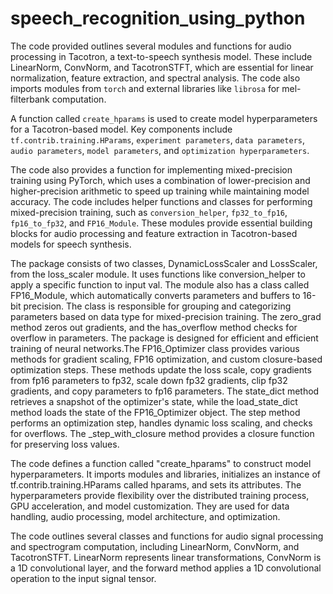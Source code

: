 # speech_recognition_using_python

The code provided outlines several modules and functions for audio processing in Tacotron, a text-to-speech synthesis model. These include LinearNorm, ConvNorm, and TacotronSTFT, which are essential for linear normalization, feature extraction, and spectral analysis. The code also imports modules from `torch` and external libraries like `librosa` for mel-filterbank computation.

A function called `create_hparams` is used to create model hyperparameters for a Tacotron-based model. Key components include `tf.contrib.training.HParams`, `experiment parameters`, `data parameters`, `audio parameters`, `model parameters`, and `optimization hyperparameters`.

The code also provides a function for implementing mixed-precision training using PyTorch, which uses a combination of lower-precision and higher-precision arithmetic to speed up training while maintaining model accuracy. The code includes helper functions and classes for performing mixed-precision training, such as `conversion_helper`, `fp32_to_fp16`, `fp16_to_fp32`, and `FP16_Module`. These modules provide essential building blocks for audio processing and feature extraction in Tacotron-based models for speech synthesis.

The package consists of two classes, DynamicLossScaler and LossScaler, from the loss_scaler module. It uses functions like conversion_helper to apply a specific function to input val. The module also has a class called FP16_Module, which automatically converts parameters and buffers to 16-bit precision. The class is responsible for grouping and categorizing parameters based on data type for mixed-precision training. The zero_grad method zeros out gradients, and the has_overflow method checks for overflow in parameters. The package is designed for efficient and efficient training of neural networks.The FP16_Optimizer class provides various methods for gradient scaling, FP16 optimization, and custom closure-based optimization steps. These methods update the loss scale, copy gradients from fp16 parameters to fp32, scale down fp32 gradients, clip fp32 gradients, and copy parameters to fp16 parameters. The state_dict method retrieves a snapshot of the optimizer's state, while the load_state_dict method loads the state of the FP16_Optimizer object. The step method performs an optimization step, handles dynamic loss scaling, and checks for overflows. The _step_with_closure method provides a closure function for preserving loss values.

The code defines a function called "create_hparams" to construct model hyperparameters. It imports modules and libraries, initializes an instance of tf.contrib.training.HParams called hparams, and sets its attributes. The hyperparameters provide flexibility over the distributed training process, GPU acceleration, and model customization. They are used for data handling, audio processing, model architecture, and optimization.

The code outlines several classes and functions for audio signal processing and spectrogram computation, including LinearNorm, ConvNorm, and TacotronSTFT. LinearNorm represents linear transformations, ConvNorm is a 1D convolutional layer, and the forward method applies a 1D convolutional operation to the input signal tensor.

